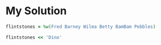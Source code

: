 # My Solution

```ruby
flintstones = %w(Fred Barney Wilma Betty BamBam Pebbles)

flintstones << 'Dino'
```
